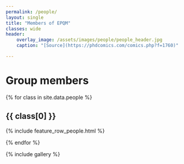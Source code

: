 ```yaml
---
permalink: /people/
layout: single
title: "Members of EPQM"
classes: wide
header:
    overlay_image: /assets/images/people/people_header.jpg
    caption: "[Source](https://phdcomics.com/comics.php?f=1760)"

---
```


# Group members

{% for class in site.data.people %}

## {{ class[0] }}

{% include feature_row_people.html %}

{% endfor %}

{% include gallery %}

